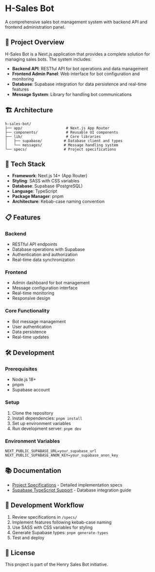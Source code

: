 # H-Sales Bot

A comprehensive sales bot management system with backend API and frontend administration panel.

## 🎯 Project Overview

H-Sales Bot is a Next.js application that provides a complete solution for managing sales bots. The system includes:

- **Backend API**: RESTful API for bot operations and data management
- **Frontend Admin Panel**: Web interface for bot configuration and monitoring
- **Database**: Supabase integration for data persistence and real-time features
- **Message System**: Library for handling bot communications

## 🏗️ Architecture

```
h-sales-bot/
├── app/                    # Next.js App Router
├── components/             # Reusable UI components
├── lib/                    # Core libraries
│   ├── supabase/          # Database client and types
│   └── messages/          # Message handling system
└── specs/                 # Project specifications
```

## 🚀 Tech Stack

- **Framework**: Next.js 14+ (App Router)
- **Styling**: SASS with CSS variables
- **Database**: Supabase (PostgreSQL)
- **Language**: TypeScript
- **Package Manager**: pnpm
- **Architecture**: Kebab-case naming convention

## 📋 Features

### Backend
- RESTful API endpoints
- Database operations with Supabase
- Authentication and authorization
- Real-time data synchronization

### Frontend
- Admin dashboard for bot management
- Message configuration interface
- Real-time monitoring
- Responsive design

### Core Functionality
- Bot message management
- User authentication
- Data persistence
- Real-time updates

## 🛠️ Development

### Prerequisites
- Node.js 18+
- pnpm
- Supabase account

### Setup
1. Clone the repository
2. Install dependencies: `pnpm install`
3. Set up environment variables
4. Run development server: `pnpm dev`

### Environment Variables
```env
NEXT_PUBLIC_SUPABASE_URL=your_supabase_url
NEXT_PUBLIC_SUPABASE_ANON_KEY=your_supabase_anon_key
```

## 📚 Documentation

- [Project Specifications](./specs/) - Detailed implementation specs
- [Supabase TypeScript Support](https://supabase.com/docs/reference/javascript/typescript-support) - Database integration guide

## 🔄 Development Workflow

1. Review specifications in `/specs/`
2. Implement features following kebab-case naming
3. Use SASS with CSS variables for styling
4. Generate Supabase types: `pnpm generate-types`
5. Test and deploy

## 📝 License

This project is part of the Henry Sales Bot initiative.
